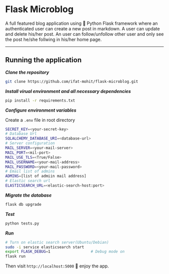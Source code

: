 # Flask Microblog

A full featured blog application using :snake: Python Flask framework where an authenticated user can create a new post in markdown. A user can update and delete his/her post. An user can follow/unfollow other user and only see the post he/she follwing in his/her home page.

---

## Running the application

***Clone the repository***

```bash
git clone https://github.com/ifat-mohit/flask-microblog.git
```

***Install virual environment and all necessary dependencies***
```bash
pip install -r requirements.txt
```
***Configure environment variables***

Create a `.env` file in root directory
```sh
SECRET_KEY=<your-secret-key>
# Database Url
SQLALCHEMY_DATABASE_URI=<database-url>
# Server configuration
MAIL_SERVER=<your-mail-server>
MAIL_PORT=<mil-port>
MAIL_USE_TLS=<True/False>
MAIL_USERNAME=<your-mail-address>
MAIL_PASSWORD=<your-mail-password>
# Email list of admins
ADMINS=[list of admiin mail address]
# Elastic search url
ELASTICSEARCH_URL=<elastic-search-host:port>
```

***Migrate the database***

```bash
flask db upgrade
```
***Test***

```bash
python tests.py
```

***Run***
```bash
# Turn on elastic search server(Ubuntu/Debian)
sudo -i service elasticsearch start
export FLASK_DEBUG=1                  # Debug mode on
flask run 
```
Then visit `http://localhost:5000` :rocket: enjoy the app.
